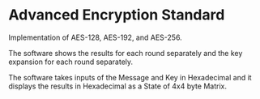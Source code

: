 # Advanced Encryption Standard
Implementation of AES-128, AES-192, and AES-256.

The software shows the results for each round separately and the key expansion for each round separately.

The software takes inputs of the Message and Key in Hexadecimal and it displays the results in Hexadecimal as a State of 4x4 byte Matrix.
